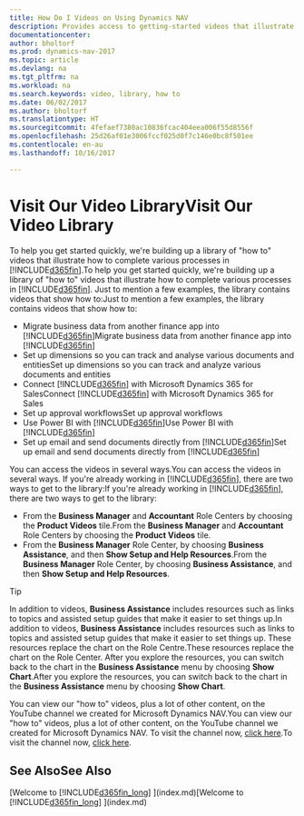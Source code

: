 ```yaml
---
title: How Do I Videos on Using Dynamics NAV
description: Provides access to getting-started videos that illustrate how to do common tasks.
documentationcenter: 
author: bholtorf
ms.prod: dynamics-nav-2017
ms.topic: article
ms.devlang: na
ms.tgt_pltfrm: na
ms.workload: na
ms.search.keywords: video, library, how to
ms.date: 06/02/2017
ms.author: bholtorf
ms.translationtype: HT
ms.sourcegitcommit: 4fefaef7380ac10836fcac404eea006f55d8556f
ms.openlocfilehash: 25d26af01e3006fccf025d0f7c146e0bc8f501ee
ms.contentlocale: en-au
ms.lasthandoff: 10/16/2017

---
```

# <a name="visit-our-video-library"></a><span data-ttu-id="c3fa2-103">Visit Our Video Library</span><span class="sxs-lookup"><span data-stu-id="c3fa2-103">Visit Our Video Library</span></span>
<span data-ttu-id="c3fa2-104">To help you get started quickly, we're building up a library of "how to" videos that illustrate how to complete various processes in [!INCLUDE[d365fin](includes/d365fin_md.md)].</span><span class="sxs-lookup"><span data-stu-id="c3fa2-104">To help you get started quickly, we're building up a library of "how to" videos that illustrate how to complete various processes in [!INCLUDE[d365fin](includes/d365fin_md.md)].</span></span> <span data-ttu-id="c3fa2-105">Just to mention a few examples, the library contains videos that show how to:</span><span class="sxs-lookup"><span data-stu-id="c3fa2-105">Just to mention a few examples, the library contains videos that show how to:</span></span>  

* <span data-ttu-id="c3fa2-106">Migrate business data from another finance app into [!INCLUDE[d365fin](includes/d365fin_md.md)]</span><span class="sxs-lookup"><span data-stu-id="c3fa2-106">Migrate business data from another finance app into [!INCLUDE[d365fin](includes/d365fin_md.md)]</span></span>  
* <span data-ttu-id="c3fa2-107">Set up dimensions so you can track and analyse various documents and entities</span><span class="sxs-lookup"><span data-stu-id="c3fa2-107">Set up dimensions so you can track and analyze various documents and entities</span></span>
* <span data-ttu-id="c3fa2-108">Connect [!INCLUDE[d365fin](includes/d365fin_md.md)] with Microsoft Dynamics 365 for Sales</span><span class="sxs-lookup"><span data-stu-id="c3fa2-108">Connect [!INCLUDE[d365fin](includes/d365fin_md.md)] with Microsoft Dynamics 365 for Sales</span></span>
* <span data-ttu-id="c3fa2-109">Set up approval workflows</span><span class="sxs-lookup"><span data-stu-id="c3fa2-109">Set up approval workflows</span></span>  
* <span data-ttu-id="c3fa2-110">Use Power BI with [!INCLUDE[d365fin](includes/d365fin_md.md)]</span><span class="sxs-lookup"><span data-stu-id="c3fa2-110">Use Power BI with [!INCLUDE[d365fin](includes/d365fin_md.md)]</span></span>  
* <span data-ttu-id="c3fa2-111">Set up email and send documents directly from [!INCLUDE[d365fin](includes/d365fin_md.md)]</span><span class="sxs-lookup"><span data-stu-id="c3fa2-111">Set up email and send documents directly from [!INCLUDE[d365fin](includes/d365fin_md.md)]</span></span>  

<span data-ttu-id="c3fa2-112">You can access the videos in several ways.</span><span class="sxs-lookup"><span data-stu-id="c3fa2-112">You can access the videos in several ways.</span></span> <span data-ttu-id="c3fa2-113">If you're already working in [!INCLUDE[d365fin](includes/d365fin_md.md)], there are two ways to get to the library:</span><span class="sxs-lookup"><span data-stu-id="c3fa2-113">If you're already working in [!INCLUDE[d365fin](includes/d365fin_md.md)], there are two ways to get to the library:</span></span>

* <span data-ttu-id="c3fa2-114">From the **Business Manager** and **Accountant** Role Centers by choosing the **Product Videos** tile.</span><span class="sxs-lookup"><span data-stu-id="c3fa2-114">From the **Business Manager** and **Accountant** Role Centers by choosing the **Product Videos** tile.</span></span>  
* <span data-ttu-id="c3fa2-115">From the **Business Manager** Role Center, by choosing **Business Assistance**, and then **Show Setup and Help Resources**.</span><span class="sxs-lookup"><span data-stu-id="c3fa2-115">From the **Business Manager** Role Center, by choosing **Business Assistance**, and then **Show Setup and Help Resources**.</span></span>  

> [!Tip]  
> <span data-ttu-id="c3fa2-116">In addition to videos, **Business Assistance** includes resources such as links to topics and assisted setup guides that make it easier to set things up.</span><span class="sxs-lookup"><span data-stu-id="c3fa2-116">In addition to videos, **Business Assistance** includes resources such as links to topics and assisted setup guides that make it easier to set things up.</span></span> <span data-ttu-id="c3fa2-117">These resources replace the chart on the Role Centre.</span><span class="sxs-lookup"><span data-stu-id="c3fa2-117">These resources replace the chart on the Role Center.</span></span> <span data-ttu-id="c3fa2-118">After you explore the resources, you can switch back to the chart in the **Business Assistance** menu by choosing **Show Chart**.</span><span class="sxs-lookup"><span data-stu-id="c3fa2-118">After you explore the resources, you can switch back to the chart in the **Business Assistance** menu by choosing **Show Chart**.</span></span>  
  
<span data-ttu-id="c3fa2-119">You can view our "how to" videos, plus a lot of other content, on the YouTube channel we created for Microsoft Dynamics NAV.</span><span class="sxs-lookup"><span data-stu-id="c3fa2-119">You can view our "how to" videos, plus a lot of other content, on the YouTube channel we created for Microsoft Dynamics NAV.</span></span> <span data-ttu-id="c3fa2-120">To visit the channel now, [click here](https://go.microsoft.com/fwlink/?linkid=851533).</span><span class="sxs-lookup"><span data-stu-id="c3fa2-120">To visit the channel now, [click here](https://go.microsoft.com/fwlink/?linkid=851533).</span></span>

## <a name="see-also"></a><span data-ttu-id="c3fa2-121">See Also</span><span class="sxs-lookup"><span data-stu-id="c3fa2-121">See Also</span></span>
<span data-ttu-id="c3fa2-122">[Welcome to [!INCLUDE[d365fin_long](includes/d365fin_long_md.md)] ](index.md)</span><span class="sxs-lookup"><span data-stu-id="c3fa2-122">[Welcome to [!INCLUDE[d365fin_long](includes/d365fin_long_md.md)] ](index.md)</span></span>


